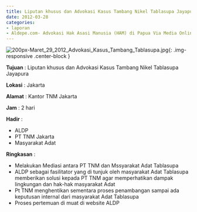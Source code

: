 ```yaml
---
title: Liputan khusus dan Advokasi Kasus Tambang Nikel Tablasupa Jayapura
date: 2012-03-28
categories:
- laporan
- Aldepe.com- Advokasi Hak Asasi Manusia (HAM) di Papua Via Media Online, Mobile Phone dan Social Media
---
```

![200px-Maret_29_2012_Advokasi_Kasus_Tambang_Tablasupa.jpg](/uploads/200px-Maret_29_2012_Advokasi_Kasus_Tambang_Tablasupa.jpg){: .img-responsive .center-block }

**Tujuan** : Liputan khusus dan Advokasi Kasus Tambang Nikel Tablasupa Jayapura

**Lokasi** : Jakarta

**Alamat** : Kantor TNM Jakarta

**Jam** : 2 hari

**Hadir** : 
* ALDP
* PT TNM Jakarta
* Masyarakat Adat

**Ringkasan** : 
* Melakukan Mediasi antara PT TNM dan Mssyarakat Adat Tablasupa
* ALDP sebagai fasilitator yang di tunjuk oleh masyarakat Adat Tablasupa memberikan solusi kepada PT TNM agar memperhatikan dampak lingkungan dan hak-hak masyarakat Adat
* Pt TNM menghentikan sementara proses penambangan sampai ada keputusan internal dari masyarakat Adat Tablasupa
* Proses pertemuan di muat di website ALDP
